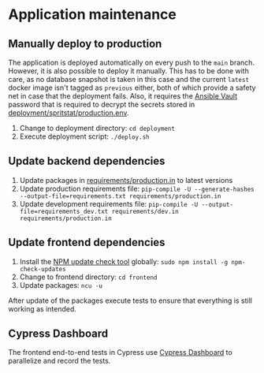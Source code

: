 # Application maintenance

## Manually deploy to production

The application is deployed automatically on every push to the `main` branch. However, it is also possible to deploy it
manually. This has to be done with care, as no database snapshot is taken in this case and the current `latest` docker
image isn't tagged as `previous` either, both of which provide a safety net in case that the deployment fails. Also, it
requires the [Ansible Vault](https://docs.ansible.com/ansible/latest/user_guide/vault.html) password that is required
to decrypt the secrets stored in [deployment/spritstat/production.env](
https://github.com/tgamauf/spritstat/tree/main/deployment/spritstat/production.env).

1. Change to deployment directory: `cd deployment`
2. Execute deployment script: `./deploy.sh`

## Update backend dependencies

1. Update packages in [requirements/production.in](
https://github.com/tgamauf/spritstat/tree/main/requirements/production.in) to latest versions
2. Update production requirements file:
`pip-compile -U --generate-hashes --output-file=requirements.txt requirements/production.in`
3. Update development requirements file:
`pip-compile -U --output-file=requirements_dev.txt requirements/dev.in requirements/production.in`

## Update frontend dependencies

1. Install the [NPM update check tool](https://www.npmjs.com/package/npm-check-updates) globally: 
`sudo npm install -g npm-check-updates`
2. Change to frontend directory: `cd frontend`
3. Update packages: `ncu -u`

After update of the packages execute tests to ensure that everything is still working as intended.


## Cypress Dashboard

The frontend end-to-end tests in Cypress use [Cypress Dashboard](https://dashboard.cypress.io) to parallelize and record
the tests.